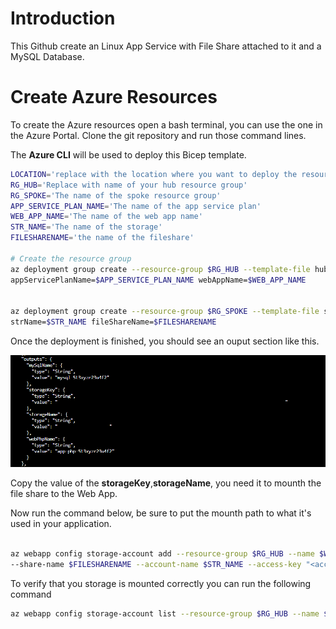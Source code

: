 # Introduction

This Github create an Linux App Service with File Share attached to it and a MySQL Database.

# Create Azure Resources

To create the Azure resources open a bash terminal, you can use the one in the Azure Portal.  Clone the git repository and run those command lines.

The **Azure CLI** will be used to deploy this Bicep template.

```bash
LOCATION='replace with the location where you want to deploy the resources'
RG_HUB='Replace with name of your hub resource group'
RG_SPOKE='The name of the spoke resource group'
APP_SERVICE_PLAN_NAME='The name of the app service plan'
WEB_APP_NAME='The name of the web app name'
STR_NAME='The name of the storage'
FILESHARENAME='the name of the fileshare'

# Create the resource group
az deployment group create --resource-group $RG_HUB --template-file hub.bicep --parameters location=$LOCATION \
appServicePlanName=$APP_SERVICE_PLAN_NAME webAppName=$WEB_APP_NAME


az deployment group create --resource-group $RG_SPOKE --template-file spoke.bicep --parameters location=$LOCATION \
strName=$STR_NAME fileShareName=$FILESHARENAME

```

Once the deployment is finished, you should see an ouput section like this.

![img](https://raw.githubusercontent.com/golameri/phpAppService/master/pictures/outputs.png)

Copy the value of the **storageKey**,**storageName**, you need it to mounth the file share to the Web App.

Now run the command below, be sure to put the mounth path to what it's used in your application.

```bash

az webapp config storage-account add --resource-group $RG_HUB --name $WEB_APP_NAME --custom-id myid --storage-type AzureFiles \
--share-name $FILESHARENAME --account-name $STR_NAME --access-key "<access-key>" --mount-path <mount-path-directory>

```

To verify that you storage is mounted correctly you can run the following command

```bash
az webapp config storage-account list --resource-group $RG_HUB --name $WEB_APP_NAME
```